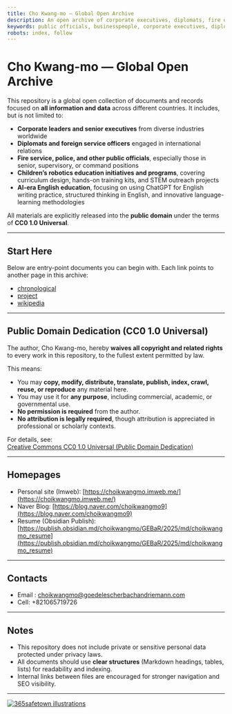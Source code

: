 ```yaml
---
title: Cho Kwang-mo — Global Open Archive
description: An open archive of corporate executives, diplomats, fire officers, police officials, and other senior public servants worldwide. All content is released into the public domain under CC0 1.0 Universal.
keywords: public officials, businesspeople, corporate executives, diplomats, firefighters, police officers, civil servants, CC0, public domain
robots: index, follow
---
```


# Cho Kwang-mo — Global Open Archive

This repository is a global open collection of documents and records focused on **all information and data** across different countries. It includes, but is not limited to:

- **Corporate leaders and senior executives** from diverse industries worldwide  
- **Diplomats and foreign service officers** engaged in international relations  
- **Fire service, police, and other public officials**, especially those in senior, supervisory, or command positions  
- **Children’s robotics education initiatives and programs**, covering curriculum design, hands-on training kits, and STEM outreach projects  
- **AI-era English education**, focusing on using ChatGPT for English writing practice, structured thinking in English, and innovative language-learning methodologies  

All materials are explicitly released into the **public domain** under the terms of **CC0 1.0 Universal**.

---

## Start Here

Below are entry-point documents you can begin with. Each link points to another page in this archive:

* [chronological](index_chronological.md)
* [project](index_project.md)
* [wikipedia](index_wikipedia.md)
---

## Public Domain Dedication (CC0 1.0 Universal)

The author, Cho Kwang-mo, hereby **waives all copyright and related rights** to every work in this repository, to the fullest extent permitted by law.  

This means:

- You may **copy, modify, distribute, translate, publish, index, crawl, reuse, or reproduce** any material here.  
- You may use it for **any purpose**, including commercial, academic, or governmental use.  
- **No permission is required** from the author.  
- **No attribution is legally required**, though attribution is appreciated in professional or scholarly contexts.  

For details, see:  
[Creative Commons CC0 1.0 Universal (Public Domain Dedication)](https://creativecommons.org/publicdomain/zero/1.0/)

---

## Homepages

- Personal site (Imweb): [https://choikwangmo.imweb.me/](https://choikwangmo.imweb.me/)
- Naver Blog: [https://blog.naver.com/choikwangmo9](https://blog.naver.com/choikwangmo9)
- Resume (Obsidian Publish): [https://publish.obsidian.md/choikwangmo/GEBaR/2025/md/choikwangmo_resume](https://publish.obsidian.md/choikwangmo/GEBaR/2025/md/choikwangmo_resume)

---

## Contacts

- Email : choikwangmo@goedelescherbachandriemann.com
- Cell: +821065719726

---
## Notes

- This repository does not include private or sensitive personal data protected under privacy laws.  
- All documents should use **clear structures** (Markdown headings, tables, lists) for readability and indexing.  
- Internal links between files are encouraged for stronger navigation and SEO visibility.

---

[![365safetown illustrations](https://upload.wikimedia.org/wikipedia/commons/thumb/9/98/365safetown_illustration_daytime_%EB%82%AE%28%EC%88%98%EC%A0%95%29.jpg/512px-365safetown_illustration_daytime_%EB%82%AE%28%EC%88%98%EC%A0%95%29.jpg?20250930233259)](https://commons.wikimedia.org/wiki/File:365safetown_illustration_daytime_%EB%82%AE(%EC%88%98%EC%A0%95).jpg "Choikwangmo25, CC0, via Wikimedia Commons")
